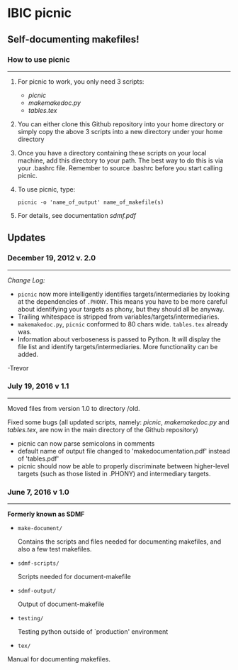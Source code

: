 # IBIC picnic

## Self-documenting makefiles!

### How to use picnic
--------------------------------------------
1. For picnic to work, you only need 3 scripts:
    + *picnic*
    + *makemakedoc.py*
    + *tables.tex*
2. You can either clone this Github repository into your home directory or simply copy the above 3 scripts into a new directory under your home directory
3. Once you have a directory containing these scripts on your local machine, add this directory to your path. The best way to do this is via your .bashrc file. Remember to source .bashrc before you start calling picnic.
4. To use picnic, type:

    ``` 
    picnic -o 'name_of_output' name_of_makefile(s)
    ```

5. For details, see documentation *sdmf.pdf*

## Updates

### December 19, 2012 v. 2.0
-----------------------------

*Change Log:*

+ `picnic` now more intelligently identifies targets/intermediaries by looking at the dependencies of `.PHONY`. This means you have to be more careful about identifying your targets as phony, but they should all be anyway.
+ Trailing whitespace is stripped from variables/targets/intermediaries. 
+ `makemakedoc.py`, `picnic` conformed to 80 chars wide. `tables.tex` already was.
+ Information about verboseness is passed to Python. It will display the file list and identify targets/intermediaries. More functionality can be added. 

-Trevor 

### July 19, 2016 v 1.1
--------------------------------------------
Moved files from version 1.0 to directory /old. 

Fixed some bugs (all updated scripts, namely: *picnic*, *makemakedoc.py* and *tables.tex*, are now in the main directory of the Github  repository)
+ picnic can now parse semicolons in comments
+ default name of output file changed to 'makedocumentation.pdf' instead of 'tables.pdf'
+ picnic should now be able to properly discriminate between higher-level targets (such as those listed in .PHONY) and intermediary targets.

### June 7, 2016 v 1.0
--------------------------------------------
**Formerly known as SDMF**

* `make-document/` 
    
    Contains the scripts and files needed for documenting makefiles, and also a few test makefiles.

 * `sdmf-scripts/` 
    
    Scripts needed for document-makefile

 * `sdmf-output/`

    Output of document-makefile

* `testing/` 
    
    Testing python outside of `production' environment	 
 
* `tex/` 
 
 Manual for documenting makefiles. 
